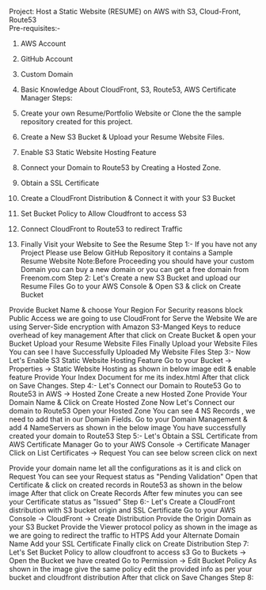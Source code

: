 Project: Host a Static Website (RESUME) on AWS with S3, 
Cloud-Front, Route53    
Pre-requisites:-
1. AWS Account
2. GitHub Account
3. Custom Domain
4. Basic Knowledge About CloudFront, S3, Route53, AWS
   Certificate Manager
Steps:
1. Create your own Resume/Portfolio Website or Clone the
  the sample repository created for this project.

2. Create a New S3 Bucket & Upload your Resume Website
   Files.
3. Enable S3 Static Website Hosting Feature
4. Connect your Domain to Route53 by Creating a Hosted
   Zone.
5. Obtain a SSL Certificate 
6. Create a CloudFront Distribution & Connect it with your
   S3 Bucket 
7. Set Bucket Policy to Allow Cloudfront to access S3
8. Connect CloudFront to Route53 to redirect Traffic

9. Finally Visit your Website to See the Resume
Step 1:-
If you have not any Project Please use Below GitHub 
Repository it contains a Sample Resume Website
Note:Before Proceeding you should have your custom Domain
you can buy a new domain or you can get a free 
domain from Freenom.com
Step 2:
Let's Create a new S3 Bucket and upload our Resume Files
Go to your AWS Console & Open S3 & click on Create Bucket

Provide Bucket Name & choose Your Region 
For Security reasons block Public Access we are going to use
CloudFront for Serve the Website
We are using Server-Side encryption with Amazon S3-Manged 
Keys to reduce overhead of key management
After that click on Create Bucket & open your Bucket
Upload your Resume Website Files
Finally Upload your Website Files
You can see I have Successfully Uploaded My Website Files
Step 3:-
Now Let's Enable S3 Static Website Hosting Feature
Go to your Bucket -> Properties -> Static Website Hosting
as shown in below image edit & enable feature
Provide Your Index Document for me its index.html
After that click on Save Changes.
Step 4:-
Let's Connect our Domain to Route53
Go to Route53 in AWS -> Hosted Zone 
Create a new Hosted Zone
Provide Your Domain Name & Click on Create Hosted Zone
Now Let's Connect our domain to Route53
Open your Hosted Zone You can see 4 NS Records , we
need to add that in our Domain Fields.
Go to your Domain Management & add 4 NameServers
as shown in the below image
You have successfully created your domain to Route53
Step 5:-
Let's Obtain a SSL Certificate from AWS Certificate Manager
Go to your AWS Console -> Certificate Manager
Click on List Certificates -> Request
You can see below screen click on next

Provide your domain name let all the configurations as it is
and click on Request
You can see your Request status as "Pending Validation"
Open that Certificate & click on created records in Route53
as shown in the below image
After that click on Create Records
After few minutes you can see your Certificate status as
"Issued"
Step 6:-
Let's Create a CloudFront distribution with S3 bucket origin 
and SSL Certificate
Go to your AWS Console -> CloudFront -> Create Distribution
Provide the Origin Domain as your S3 Bucket 
Provide the Viewer protocol policy as shown in the image
as we are going to redirect the traffic to HTPS
Add your Alternate Domain Name 
Add your SSL Certificate
Finally click on Create Distribution
Step 7:
Let's Set Bucket Policy to allow cloudfront to access s3
Go to Buckets -> Open the Bucket we have created
Go to Permission -> Edit Bucket Policy
As shown in the image give the same policy edit the provided
info as per your bucket and cloudfront distribution
After that click on Save Changes 
Step 8:
